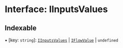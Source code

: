 # Interface: IInputsValues

## Indexable

▪ \[key: `string`]: [`IInputsValues`](/auto-docs/form-materials/interfaces/IInputsValues.md) | [`IFlowValue`](/auto-docs/form-materials/types/IFlowValue.md) | `undefined`
